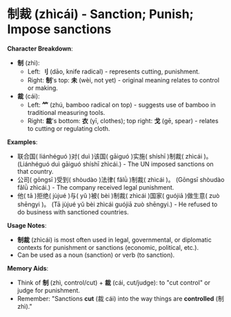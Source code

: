 # **制裁 (zhìcái) - Sanction; Punish; Impose sanctions**

**Character Breakdown**:  
- **制** (zhì):
  - Left: **刂** (dāo, knife radical) - represents cutting, punishment.
  - Right: **制**'s top: **未** (wèi, not yet) - original meaning relates to control or making.  
- **裁** (cái):
  - Left: **⺮** (zhú, bamboo radical on top) - suggests use of bamboo in traditional measuring tools.
  - Right: **裁**'s bottom: **衣** (yī, clothes); top right: **戈** (gē, spear) - relates to cutting or regulating cloth.

**Examples**:  
- 联合国( liánhéguó )对( duì )该国( gāiguó )实施( shíshī )制裁( zhìcái )。 (Liánhéguó duì gāiguó shíshī zhìcái.) - The UN imposed sanctions on that country.  
- 公司( gōngsī )受到( shòudào )法律( fǎlǜ )制裁( zhìcái )。 (Gōngsī shòudào fǎlǜ zhìcái.) - The company received legal punishment.  
- 他( tā )拒绝( jùjué )与( yǔ )被( bèi )制裁( zhìcái )国家( guójiā )做生意( zuò shēngyi )。 (Tā jùjué yǔ bèi zhìcái guójiā zuò shēngyi.) - He refused to do business with sanctioned countries.

**Usage Notes**:  
- **制裁** (zhìcái) is most often used in legal, governmental, or diplomatic contexts for punishment or sanctions (economic, political, etc.).  
- Can be used as a noun (sanction) or verb (to sanction).

**Memory Aids**:  
- Think of **制** (zhì, control/cut) + **裁** (cái, cut/judge): to "cut control" or judge for punishment.  
- Remember: "Sanctions **cut** (裁 cái) into the way things are **controlled** (制 zhì)."